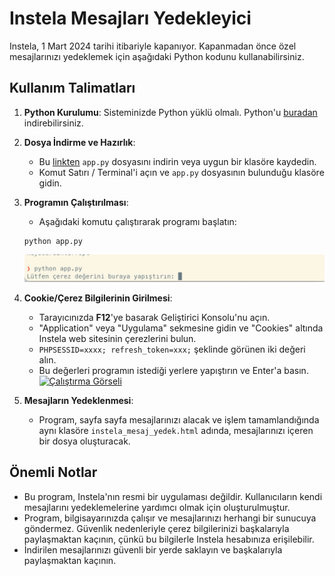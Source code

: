 # Instela Mesajları Yedekleyici

Instela, 1 Mart 2024 tarihi itibariyle kapanıyor. Kapanmadan önce özel mesajlarınızı yedeklemek için aşağıdaki Python kodunu kullanabilirsiniz.

## Kullanım Talimatları

1. **Python Kurulumu**: Sisteminizde Python yüklü olmalı. Python'u [buradan](https://www.python.org/downloads/) indirebilirsiniz.

2. **Dosya İndirme ve Hazırlık**:
    - Bu [linkten](https://github.com/thedewil/InstelaMesajYedek/raw/main/app.py) `app.py` dosyasını indirin veya uygun bir klasöre kaydedin.
    - Komut Satırı / Terminal'i açın ve `app.py` dosyasının bulunduğu klasöre gidin.

3. **Programın Çalıştırılması**:
    - Aşağıdaki komutu çalıştırarak programı başlatın:
    ```
    python app.py
    ```
    ![](https://github.com/thedewil/InstelaMesajYedek/blob/main/c%CC%A7al%C4%B1s%CC%A7t%C4%B1rma.png?raw=true)
4. **Cookie/Çerez Bilgilerinin Girilmesi**:
    - Tarayıcınızda **F12**'ye basarak Geliştirici Konsolu'nu açın.
    - "Application" veya "Uygulama" sekmesine gidin ve "Cookies" altında Instela web sitesinin çerezlerini bulun.
    - `PHPSESSID=xxxx; refresh_token=xxx;` şeklinde görünen iki değeri alın.
    - Bu değerleri programın istediği yerlere yapıştırın ve Enter'a basın.
    [![Çalıştırma Görseli](https://github.com/thedewil/InstelaMesajYedek/raw/main/çalıştırma.png)
](https://github.com/thedewil/InstelaMesajYedek/blob/main/Cookie.mp4?raw=true)

5. **Mesajların Yedeklenmesi**:
    - Program, sayfa sayfa mesajlarınızı alacak ve işlem tamamlandığında aynı klasöre `instela_mesaj_yedek.html` adında, mesajlarınızı içeren bir dosya oluşturacak.

## Önemli Notlar

- Bu program, Instela'nın resmi bir uygulaması değildir. Kullanıcıların kendi mesajlarını yedeklemelerine yardımcı olmak için oluşturulmuştur.
- Program, bilgisayarınızda çalışır ve mesajlarınızı herhangi bir sunucuya göndermez. Güvenlik nedenleriyle çerez bilgilerinizi başkalarıyla paylaşmaktan kaçının, çünkü bu bilgilerle Instela hesabınıza erişilebilir.
- İndirilen mesajlarınızı güvenli bir yerde saklayın ve başkalarıyla paylaşmaktan kaçının.
